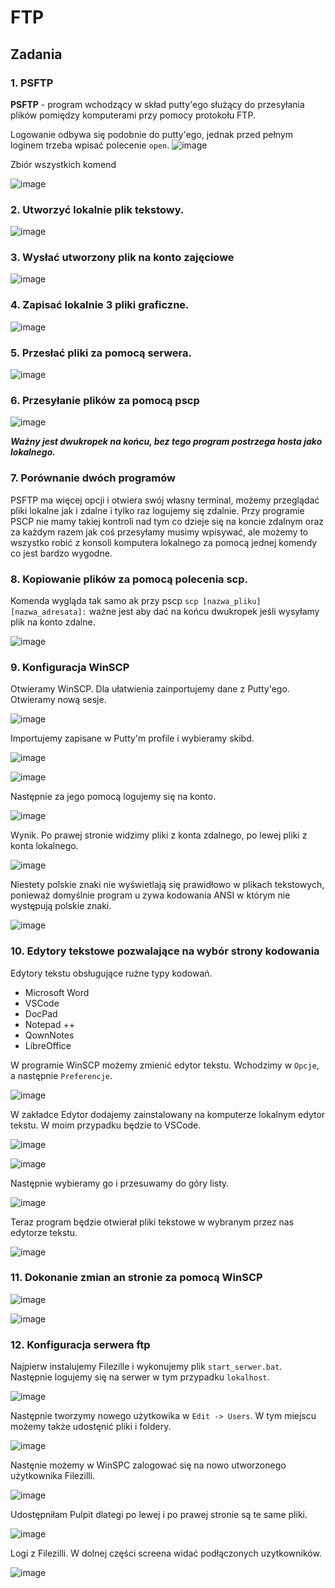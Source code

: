 # FTP
## Zadania
### 1. PSFTP
**PSFTP** - program wchodzący w skład putty'ego służący do przesyłania plików pomiędzy komputerami przy pomocy protokołu FTP.

Logowanie odbywa się podobnie do putty'ego, jednak przed pełnym loginem trzeba wpisać polecenie `open`.
![image](https://user-images.githubusercontent.com/64082421/230224914-88327fd3-53b8-4298-869e-0792c239059c.png)

Zbiór wszystkich komend

![image](https://user-images.githubusercontent.com/64082421/230225197-12372661-cc10-4b13-9a69-d611371cf620.png)

### 2. Utworzyć lokalnie plik tekstowy.

![image](https://user-images.githubusercontent.com/64082421/230225722-10d0cef6-1b14-49d0-b735-5b891d6a67f3.png)

### 3. Wysłać utworzony plik na konto zajęciowe

![image](https://user-images.githubusercontent.com/64082421/230226105-e6ea1f77-25ec-446a-9a70-f227c88f27bb.png)

### 4. Zapisać lokalnie 3 pliki graficzne.

![image](https://user-images.githubusercontent.com/64082421/230226721-8602b42e-72ff-4567-adf9-e8718bcf3141.png)


### 5. Przesłać pliki za pomocą serwera.

![image](https://user-images.githubusercontent.com/64082421/230226947-f4a5081a-792d-42eb-910f-55498fe4294f.png)

### 6. Przesyłanie plików za pomocą pscp

![image](https://user-images.githubusercontent.com/64082421/230228742-cb4d62d2-4a58-450d-b2ac-1ef03e062381.png)

***Ważny jest dwukropek na końcu, bez tego program postrzega hosta jako lokalnego.***

### 7. Porównanie dwóch programów
PSFTP ma więcej opcji i otwiera swój własny terminal, możemy przeglądać pliki lokalne jak i zdalne i tylko raz logujemy się zdalnie. Przy programie PSCP nie mamy takiej kontroli nad tym co dzieje się na koncie zdalnym oraz za każdym razem jak coś przesyłamy musimy wpisywać, ale możemy to wszystko robić z konsoli komputera lokalnego za pomocą jednej komendy co jest bardzo wygodne.

### 8. Kopiowanie plików za pomocą polecenia scp.
Komenda wygląda tak samo ak przy pscp `scp [nazwa_pliku] [nazwa_adresata]:` ważne jest aby dać na końcu dwukropek jeśli wysyłamy plik na konto zdalne.

![image](https://user-images.githubusercontent.com/64082421/230460557-11f739f7-0320-46df-8680-a14426051194.png)

### 9. Konfiguracja WinSCP

Otwieramy WinSCP. Dla ułatwienia zainportujemy dane z Putty'ego. Otwieramy nową sesje.

![image](https://user-images.githubusercontent.com/64082421/230463897-cd82243f-2c31-416c-a903-401c40992089.png)

Importujemy zapisane w Putty'm profile i wybieramy skibd.

![image](https://user-images.githubusercontent.com/64082421/230464148-8baf098a-677a-4b38-82d6-ec121239d2cf.png)

![image](https://user-images.githubusercontent.com/64082421/230464229-ef5884cf-7889-4fe5-83ed-aa136101bdda.png)

Następnie za jego pomocą logujemy się na konto.

![image](https://user-images.githubusercontent.com/64082421/230464394-04b41992-5075-4958-a2e6-abdae098b01b.png)

Wynik. Po prawej stronie widzimy pliki z konta zdalnego, po lewej pliki z konta lokalnego.

![image](https://user-images.githubusercontent.com/64082421/230464515-8fc6bb98-3ca2-416a-bcac-5a1eaae51710.png)

Niestety polskie znaki nie wyświetlają się prawidłowo w plikach tekstowych, ponieważ domyślnie program u zywa kodowania ANSI w którym nie występują polskie znaki. 

![image](https://user-images.githubusercontent.com/64082421/230465613-2111d37b-e402-481e-a4ad-e967ee8eeb49.png)

### 10. Edytory tekstowe pozwalające na wybór strony kodowania

Edytory tekstu obsługujące rużne typy kodowań.
  - Microsoft Word
  - VSCode
  - DocPad
  - Notepad ++
  - QownNotes
  - LibreOffice

W programie WinSCP możemy zmienić edytor tekstu. Wchodzimy w `Opcje`, a następnie `Preferencje`.

![image](https://user-images.githubusercontent.com/64082421/230549715-e7fac2dc-3a78-4aa6-9c33-ea283ce3c09d.png)

W zakładce Edytor dodajemy zainstalowany na komputerze lokalnym edytor tekstu. W moim przypadku będzie to VSCode.

![image](https://user-images.githubusercontent.com/64082421/230550010-17bf0df4-8380-4853-8a46-96f85f9b959b.png)

![image](https://user-images.githubusercontent.com/64082421/230550021-5f15c5e3-5a53-424f-abca-acbfc4331e4f.png)

Następnie wybieramy go i przesuwamy do góry listy.

![image](https://user-images.githubusercontent.com/64082421/230550164-75543f54-d9f9-4807-84a1-a7299f7025de.png)


Teraz program będzie otwierał pliki tekstowe w wybranym przez nas edytorze tekstu.

![image](https://user-images.githubusercontent.com/64082421/230550324-9c055443-d0e4-4a45-8f6d-af4da018e6f1.png)

### 11. Dokonanie zmian an stronie za pomocą WinSCP

![image](https://user-images.githubusercontent.com/64082421/230551129-ac5f9402-17b3-4815-bfa2-cadb2f6e938d.png)

![image](https://user-images.githubusercontent.com/64082421/230551148-16059e1c-aee1-4b80-89a3-72f5d9525014.png)


### 12. Konfiguracja serwera ftp 

Najpierw instalujemy Filezille i wykonujemy plik `start_serwer.bat`. Następnie logujemy się na serwer w tym przypadku `lokalhost`.

![image](https://user-images.githubusercontent.com/64082421/231213006-9197ed83-7091-45fb-9d47-00933b87976f.png)

Następnie tworzymy nowego użytkowika w `Edit -> Users`. W tym miejscu możemy także udostęnić pliki i foldery.

![image](https://user-images.githubusercontent.com/64082421/231213979-b5c01597-3053-4295-bc6a-f26673d581f6.png)

Nastęnie możemy w WinSPC zalogować się na nowo utworzonego użytkownika Filezilli.

![image](https://user-images.githubusercontent.com/64082421/231214296-21823ec3-7b04-4b78-9966-05d6293d7eed.png)

Udostępniłam Pulpit dlategi po lewej i po prawej stronie są te same pliki.

![image](https://user-images.githubusercontent.com/64082421/231214544-81ab904d-c18b-4945-8415-d8846a86b55f.png)

Logi z Filezilli. W dolnej części screena widać podłączonych uzytkowników.

![image](https://user-images.githubusercontent.com/64082421/231214634-2ccad9e8-74c2-4d55-a029-16c85e950bce.png)




